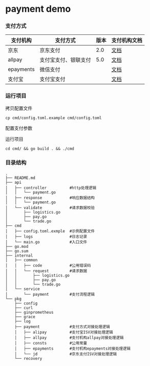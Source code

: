 # payment demo

### 支付方式
|支付机构|支付方式|版本|支付机构文档|
|---|---|---|---|
|京东|京东支付|2.0|[文档](http://payapi.jd.com/docList.html?methodName=0#)|
|allpay|支付宝支付、银联支付|5.0|[文档](https://git.allpayx.com/OpenAPI/common/src/master/AllPay_Integration_Specification_CH.md)|
|epayments|微信支付||[文档](https://www.kiwifast.com/doc/)|
|支付宝|支付宝支付||[文档](https://global.alipay.com/docs/ac/global/create_forex_trade)|


### 运行项目

拷贝配置文件
```
cp cmd/config.toml.example cmd/config.toml
```
配置支付参数 

运行项目
```
cd cmd/ && go build . && ./cmd
```

### 目录结构
```
.
├── README.md
├── api
│   ├── controller          #http处理逻辑
│   │   └── payment.go
│   ├── response            #响应数据结构
│   │   └── payment.go
│   └── validate            #请求数据校验
│       ├── logistics.go
│       ├── pay.go
│       └── trade.go
├── cmd
│   ├── config.toml.exmple  #示例配置文件
│   ├── logs                #日志记录
│   └── main.go             #入口文件
├── go.mod
├── go.sum
├── internal
│   ├── common
│   │   ├── code            #公用错误码
│   │   └── request         #请求数据
│   │       ├── logistics.go
│   │       ├── pay.go
│   │       └── trade.go
│   └── service
│       └── payment         #支付流程逻辑
└── pkg
    ├── config              
    ├── curl
    ├── ginprometheus
    ├── grace
    ├── log
    ├── payment             #支付方式对接处理逻辑
    │   ├── alipay          #支付宝ISV对接处理逻辑
    │   ├── allpay          #支付机构allpay对接处理逻辑
    │   ├── consts          #公用常量
    │   ├── epayments       #支付机构epayments对接处理逻辑
    │   └── jd              #京东支付ISV对接处理逻辑
    └── recovery
```